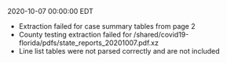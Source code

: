 2020-10-07 00:00:00 EDT


- Extraction failed for case summary tables from page 2
- County testing extraction failed for /shared/covid19-florida/pdfs/state_reports_20201007.pdf.xz
- Line list tables were not parsed correctly and are not included

